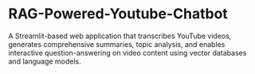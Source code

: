 # RAG-Powered-Youtube-Chatbot
A Streamlit-based web application that transcribes YouTube videos, generates comprehensive summaries, topic analysis, and enables interactive question-answering on video content using vector databases and language models.
